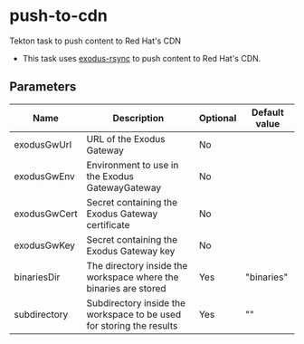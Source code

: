 # push-to-cdn

Tekton task to push content to Red Hat's CDN 

 - This task uses [exodus-rsync](https://github.com/release-engineering/exodus-rsync) to push content to Red Hat's CDN.
## Parameters

| Name | Description | Optional | Default value |
|------|-------------|----------|---------------|
| exodusGwUrl | URL of the Exodus Gateway | No |  |
| exodusGwEnv | Environment to use in the Exodus GatewayGateway | No |  |
| exodusGwCert | Secret containing the Exodus Gateway certificate | No |  |
| exodusGwKey | Secret containing the Exodus Gateway key | No |  |
| binariesDir | The directory inside the workspace where the binaries are stored | Yes | "binaries" |
| subdirectory | Subdirectory inside the workspace to be used for storing the results | Yes | "" |
